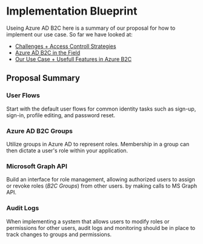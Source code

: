 # Implementation Blueprint

Useing Azure AD B2C here is a summary of our proposal for how to implement our use case. So far we have looked at:

- [Challenges + Access Controll Strategies](https://github.com/BBITWestin/BBITWestin.github.io/blob/main/Auth/Auth-Challenges.md)
- [Azure AD B2C in the Field](https://github.com/BBITWestin/BBITWestin.github.io/blob/main/Auth/AzAD_Setup.md)
- [Our Use Case + Usefull Features in Azure B2C](https://github.com/BBITWestin/BBITWestin.github.io/blob/main/Auth/Authorization_Schema.md)

## Proposal Summary

### User Flows

Start with the default user flows for common identity tasks such as sign-up, sign-in, profile editing, and password reset.

### Azure AD B2C Groups

Utilize groups in Azure AD to represent roles. Membership in a group can then dictate a user's role within your application.

### Microsoft Graph API

Build an interface for role management, allowing authorized users to assign or revoke roles (_B2C Groups_) from other users. by making calls to MS Graph API.

### Audit Logs

When implementing a system that allows users to modify roles or permissions for other users, audit logs and monitoring should be in place to track changes to groups and permissions.
